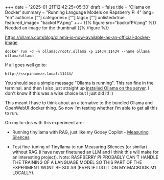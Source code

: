 +++
date = '2025-01-21T12:42:25+05:30'
draft = false
title = 'Ollama on Docker'
summary = "Running Language Models on Rapsberry Pi 4"
lang= "en"
authors= [""]
categories= [""]
tags= [""]
unlisted=true
featured_image= "backofPV.png"
+++
{{% figure src="backofPV.png" %}} Needed an image for the thumbnail {{% /figure %}}

https://ollama.com/blog/ollama-is-now-available-as-an-official-docker-image

```docker run -d -v ollama:/root/.ollama -p 11434:11434 --name ollama ollama/ollama```

If all goes well go to: 

`http://<<rpiname>>.local:11434/`

You should see a simple message "Ollama is running". This ran fine in the terminal, and then I also just straight up [installed Ollama on the server](https://github.com/ollama/ollama/blob/main/docs/linux.md#linux). I don't know if this was a wise choice but I just did it! :)

This meant I have to think about an alternative to the bundled Ollama and OpenWebUI docker thing. So now I'm testing whether I'm able to get all this to run. 

On my to-dos with this experiment are:

- Running tinyllama with RAG, just like my Gooey Copilot - [Measuring Silences](https://computationalmama.xyz/silence-bot)

- Test fine-tuning of Tinyllama to run Measuring Silences (or similar) without RAG (i have never finetuned an LLM and I think this will make for an interesting project). Note: RASPBERRY PI PROBABLY CAN'T HANDLE THE TRAINING OF A LANGUAGE MODEL SO THIS PART OF THE EXPERIMENT WONT BE SOLAR (EVEN IF I DO IT ON MY MACBOOK M1 LOCALLY). 
